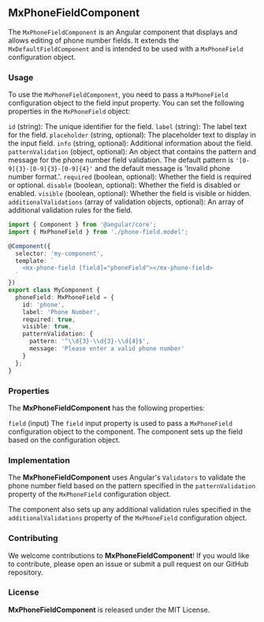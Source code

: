## MxPhoneFieldComponent
The `MxPhoneFieldComponent` is an Angular component that displays and allows editing of phone number fields. It extends the `MxDefaultFieldComponent` and is intended to be used with a `MxPhoneField` configuration object.

### Usage
To use the `MxPhoneFieldComponent`, you need to pass a `MxPhoneField` configuration object to the field input property. You can set the following properties in the `MxPhoneField` object:

`id` (string): The unique identifier for the field.
`label` (string): The label text for the field.
`placeholder` (string, optional): The placeholder text to display in the input field.
`info` (string, optional): Additional information about the field.
`patternValidation` (object, optional): An object that contains the pattern and message for the phone number field validation. The default pattern is `'[0-9]{3}-[0-9]{3}-[0-9]{4}'` and the default message is 'Invalid phone number format.'.
`required` (boolean, optional): Whether the field is required or optional.
`disable` (boolean, optional): Whether the field is disabled or enabled.
`visible` (boolean, optional): Whether the field is visible or hidden.
`additionalValidations` (array of validation objects, optional): An array of additional validation rules for the field.

```ts
import { Component } from '@angular/core';
import { MxPhoneField } from './phone-field.model';

@Component({
  selector: 'my-component',
  template: `
    <mx-phone-field [field]="phoneField"></mx-phone-field>
  `
})
export class MyComponent {
  phoneField: MxPhoneField = {
    id: 'phone',
    label: 'Phone Number',
    required: true,
    visible: true,
    patternValidation: {
      pattern: '^\\d{3}-\\d{3}-\\d{4}$',
      message: 'Please enter a valid phone number'
    }
  };
}
```

### Properties
The **MxPhoneFieldComponent** has the following properties:

`field` (input)
The `field` input property is used to pass a `MxPhoneField` configuration object to the component. The component sets up the field based on the configuration object.

### Implementation
The **MxPhoneFieldComponent** uses Angular's `Validators` to validate the phone number field based on the pattern specified in the `patternValidation` property of the `MxPhoneField` configuration object.

The component also sets up any additional validation rules specified in the `additionalValidations` property of the `MxPhoneField` configuration object.

### Contributing
We welcome contributions to **MxPhoneFieldComponent**! If you would like to contribute, please open an issue or submit a pull request on our GitHub repository.

### License
**MxPhoneFieldComponent** is released under the MIT License.

